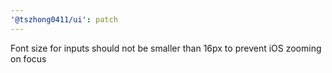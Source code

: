 ```yaml
---
'@tszhong0411/ui': patch
---
```


Font size for inputs should not be smaller than 16px to prevent iOS zooming on focus
